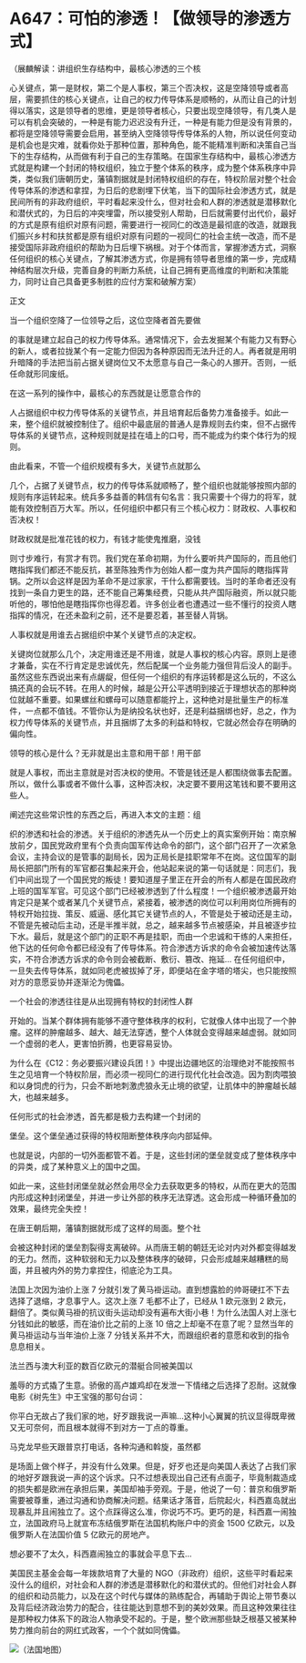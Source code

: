 # A647：可怕的渗透！【做领导的渗透方式】

（展麟解读：讲组织生存结构中，最核心渗透的三个核

心关键点，第一是财权，第二个是人事权，第三个否决权，这是空降领导或者高层，需要抓住的核心关键点，让自己的权力传导体系是顺畅的，从而让自己的计划得以落实，这是领导者的思维，更是领导者核心，只要出现空降领导，有几类人是可以有机会突破的，一种是有能力迟迟没有升迁，一种是有能力但是没有背景的，都将是空降领导需要会启用，甚至纳入空降领导传导体系的人物，所以说任何变动是机会也是灾难，就看你处于那种位置，那种角色，能不能精准判断和决策自己当下的生存结构，从而做有利于自己的生存策略。在国家生存结构中，最核心渗透方式就是构建一个封闭的特权组织，独立于整个体系的秩序，成为整个体系秩序中异类，类似我们唐朝历史，藩镇割据就是封闭特权组织的存在，特权阶层对整个社会传导体系的渗透和拿捏，为日后的悲剧埋下伏笔，当下的国际社会渗透方式，就是民间所有的非政府组织，平时看起来没什么，但对社会和人群的渗透就是潜移默化和潜伏式的，为日后的冲突埋雷，所以接受别人帮助，日后就需要付出代价，最好的方式是原有组织对原有问题，需要进行一视同仁的改造是最彻底的改造，就跟我们振兴乡村和扶贫都是原有组织对原有问题的一视同仁的社会主统一改造，而不是接受国际非政府组织的帮助为日后埋下祸根。对于个体而言，掌握渗透方式，洞察任何组织的核心关键点，了解其渗透方式，你是拥有领导者思维的第一步，完成精神结构层次升级，完善自身的判断力系统，让自己拥有更高维度的判断和决策能力，同时让自己具备更多制胜的应付方案和破解方案）

正文

当一个组织空降了一位领导之后，这位空降者首先要做

的事就是建立起自己的权力传导体系。通常情况下，会去发掘某个有能力又有野心的新人，或者拉拢某个有一定能力但因为各种原因而无法升迁的人。再者就是用明升暗降的手法把当前占据关键岗位又不太愿意与自己一条心的人挪开。否则，一纸任命就形同废纸。

在这一系列的操作中，最核心的东西就是让愿意合作的

人占据组织中权力传导体系的关键节点，并且培育起后备势力准备接手。如此一来，整个组织就被控制住了。组织中最底层的普通人是靠规则去约束，但不占据传导体系的关键节点，这种规则就是挂在墙上的口号，而不能成为约束个体行为的规则。

由此看来，不管一个组织规模有多大，关键节点就那么

几个，占据了关键节点，权力的传导体系就顺畅了，整个组织也就能够按照内部的规则有序运转起来。统兵多多益善的韩信有句名言：我只需要十个得力的将军，就能有效控制百万大军。所以，任何组织中都只有三个核心权力：财政权、人事权和否决权！

财政权就是批准花钱的权力，有钱才能使鬼推磨，没钱

则寸步难行，有赏才有罚。我们党在革命初期，为什么要听共产国际的，而且他们瞎指挥我们都还不能反抗，甚至陈独秀作为创始人都一度为共产国际的瞎指挥背锅。之所以会这样是因为革命不是过家家，干什么都需要钱。当时的革命者还没有找到一条自力更生的路，还不能自己筹集经费，只能从共产国际融资，所以就只能听他的，哪怕他是瞎指挥你也得忍着。许多创业者也遭遇过一些不懂行的投资人瞎指挥的情况，在还未盈利之前，还不是要忍着，甚至替人背锅。

人事权就是用谁去占据组织中某个关键节点的决定权。

关键岗位就那么几个，决定用谁还是不用谁，就是人事权的核心内容。原则上是德才兼备，实在不行肯定是忠诚优先，然后配属一个业务能力强但背后没人的副手。虽然这些东西说出来有点龌龊，但任何一个组织的有序运转都是这么玩的，不这么搞还真的会玩不转。在用人的时候，越是公开公平透明到接近于理想状态的那种岗位就越不重要。如果螺丝和螺母可以随意都能拧上，这种绝对是批量生产的标准件，一点都不值钱。不管你认为是纳投名状也好，还是利益捆绑也好，总之，作为权力传导体系的关键节点，并且捆绑了太多的利益和特权，它就必然会存在明确的偏向性。

领导的核心是什么？无非就是出主意和用干部！用干部

就是人事权，而出主意就是对否决权的使用。不管是钱还是人都围绕做事去配置。所以，做什么事或者不做什么事，这种否决权，决定要不要用这笔钱和要不要用这些人。

阐述完这些常识性的东西之后，再进入本文的主题：组

织的渗透和社会的渗透。关于组织的渗透先从一个历史上的真实案例开始：南京解放前夕，国民党政府里有个负责向国军传达命令的部门，这个部门召开了一次紧急会议，主持会议的是管事的副局长，因为正局长是挂职常年不在岗。这位国军的副局长把部门所有的军官都召集起来开会，他站起来说的第一句话就是：同志们，我们中间出现了一个国民党的叛徒！要知道屋子里正在开会的所有人都是在国民政府上班的国军军官。可见这个部门已经被渗透到了什么程度！一个组织被渗透最开始肯定只是某个或者某几个关键节点，紧接着，被渗透的岗位可以利用岗位所拥有的特权开始拉拢、策反、威逼、感化其它关键节点的人，不管是处于被动还是主动，不管是先被动后主动，还是半推半就，总之，越来越多节点被感染，并且被逐步拉下水。最后，就是这个部门的正职不再是挂职，而由一个忠诚和干练的人来担任，他下达的任何命令都已经没有了传导体系。符合渗透方诉求的命令会被加速传达落实，不符合渗透方诉求的命令则会被截断、敷衍、篡改、拖延… 在任何组织中，一旦失去传导体系，就如同老虎被拔掉了牙，即便站在金字塔的塔尖，也只能按照对方的意愿妥协并逐渐沦为傀儡。

一个社会的渗透往往是从出现拥有特权的封闭性人群

开始的。当某个群体拥有能够不遵守整体秩序的权利，它就像人体中出现了一个肿瘤。这样的肿瘤越多、越大、越无法穿透，整个人体就会变得越来越虚弱。就如同一个虚弱的老人，更害怕折腾，也更容易妥协。

为什么在《C12：务必要振兴建设兵团！》中提出边疆地区的治理绝对不能按照书生之见培育一个特权阶层，而必须一视同仁的进行现代化社会改造。因为割肉喂狼和以身饲虎的行为，只会不断地刺激虎狼永无止境的欲望，让肌体中的肿瘤越长越大，也越来越多。

任何形式的社会渗透，首先都是极力去构建一个封闭的

堡垒。这个堡垒通过获得的特权阻断整体秩序向内部延伸。

也就是说，内部的一切外面都管不着。于是，这些封闭的堡垒就变成了整体秩序中的异类，成了某种意义上的国中之国。

如此一来，这些封闭堡垒就必然会用尽全力去获取更多的特权，从而在更大的范围内形成这种封闭堡垒，并进一步让外部的秩序无法穿透。这会形成一种循环叠加的效果，最终完全失控！

在唐王朝后期，藩镇割据就形成了这样的局面。整个社

会被这种封闭的堡垒割裂得支离破碎。从而唐王朝的朝廷无论对内对外都变得越发的无力。然而，这种软弱和无力以及整体秩序的破碎，只会形成越来越糟糕的局面，并且被内外的势力拿捏住，彻底沦为工具。

法国上次因为油价上涨 7 分就引发了黄马褂运动。直到想露脸的帅哥硬扛不下去选择了退缩，才息事宁人。这次上涨 7 毛都不止了，已经从 1 欧元涨到 2 欧元，翻倍了。类似黄马褂的抗议街头运动却没有遍布大街小巷！为什么法国人对上涨七分钱如此的敏感，而在油价比之前的上涨 10 倍之上却毫不在意了呢？显然当年的黄马褂运动与当年油价上涨 7 分钱关系并不大，而跟组织者的意愿和收到的指令息息相关。

法兰西与澳大利亚的数百亿欧元的潜艇合同被美国以

羞辱的方式撬了生意。骄傲的高卢雄鸡却在发泄一下情绪之后选择了忍耐。这就像电影《树先生》中王宝强的那句台词：

你平白无故占了我们家的地，好歹跟我说一声嘛…这种小心翼翼的抗议显得既卑微又无可奈何，而且根本就得不到对方一丁点的尊重。

马克龙早些天跟普京打电话，各种沟通和斡旋，虽然都

是场面上做个样子，并没有什么效果。但是，好歹也还是向美国人表达了占我们家的地好歹跟我说一声的这个诉求。只不过想表现出自己还有点面子，毕竟制裁造成的损失都是欧洲在承担后果，美国却袖手旁观。于是，他说了一句：普京和俄罗斯需要被尊重，通过沟通和协商解决问题。结果话才落音，后院起火，科西嘉岛就出现暴乱并且闹独立了。这个点踩得这么准，你说巧不巧。更巧的是，科西嘉一闹独立，法国政府马上就宣布冻结俄罗斯在法国机构账户中的资金 1500 亿欧元，以及俄罗斯人在法国价值 5 亿欧元的房地产。

想必要不了太久，科西嘉闹独立的事就会平息下去…

美国民主基金会每一年拨款培育了大量的 NGO（非政府）组织，这些平时看起来没什么的组织，对社会和人群的渗透是潜移默化的和潜伏式的。但他们对社会人群的组织和动员能力，以及在这个时代与媒体的熟练配合，再辅助于舆论上带节奏以及背后经济政治势力的配合，往往能达到意想不到的美妙效果。而且这种效果往往是那种权力体系下的政治人物承受不起的。于是，整个欧洲那些缺乏根基又被某种势力推向前台的网红式政客，一个个就如同傀儡。

![](img/index-728_1.jpg)（法国地图）